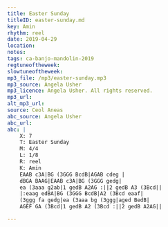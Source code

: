 ```yaml
---
title: Easter Sunday
titleID: easter-sunday.md
key: Amin
rhythm: reel
date: 2019-04-29
location:
notes:
tags: ca-banjo-mandolin-2019
regtuneoftheweek:
slowtuneoftheweek:
mp3_file: /mp3/easter-sunday.mp3
mp3_source: Angela Usher
mp3_licence: Angela Usher. All rights reserved.
mp3_url:
alt_mp3_url:
source: Ceol Aneas
abc_source: Angela Usher
abc_url:
abc: |
    X: 7
    T: Easter Sunday
    M: 4/4
    L: 1/8
    R: reel
    K: Amin
    EAAB c3A|BG (3GGG BcdB|AGAB cdeg |
    dBGA BAAG|EAAB c3A|BG (3GGG gedg|
    ea (3aaa g2ab|1 gedB A2AG :||2 gedB A3 (3Bcd||
    |:eaag edBA|BG (3GGG BcdB|A2 (3Bcd eaaf|
    (3ggg fa gedg|ea (3aaa bg (3ggg|aged BedB|
    AGEF GA (3Bcd|1 gedB A2 (3Bcd :||2 gedB A2AG||

---
```

